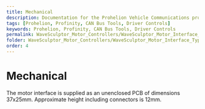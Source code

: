 ```yaml
---
title: Mechanical
description: Documentation for the Prohelion Vehicle Communications protocol
tags: [Prohelion, Profinity, CAN Bus Tools, Driver Controls]
keywords: Prohelion, Profinity, CAN Bus Tools, Driver Controls
permalink: WaveSculptor_Motor_Controllers/WaveSculptor_Motor_Interface_Type_2/Mechanical.html
folder: WaveSculptor_Motor_Controllers/WaveSculptor_Motor_Interface_Type_2
order: 4
---
```


# Mechanical

The motor interface is supplied as an unenclosed PCB of dimensions 37x25mm.  Approximate height including connectors is 12mm.